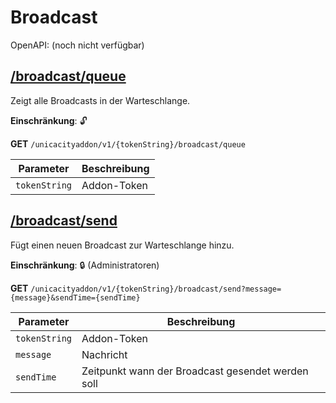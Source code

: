 # Broadcast

OpenAPI: (noch nicht verfügbar)

## [/broadcast/queue](http://rettichlp.de:8888/unicacityaddon/v1/dhgpsklnag2354668ec1d905xcv34d9bdee4b877/broadcast/queue)

Zeigt alle Broadcasts in der Warteschlange.

**Einschränkung**: 🔓

**GET** `/unicacityaddon/v1/{tokenString}/broadcast/queue`

| Parameter     | Beschreibung |
|---------------|--------------|
| `tokenString` | Addon-Token  |

## [/broadcast/send](http://rettichlp.de:8888/unicacityaddon/v1/dhgpsklnag2354668ec1d905xcv34d9bdee4b877/broadcast/send?message=Test%20Nachricht&sendTime=1684868332000)

Fügt einen neuen Broadcast zur Warteschlange hinzu.

**Einschränkung**: 🔒 (Administratoren)

**GET** `/unicacityaddon/v1/{tokenString}/broadcast/send?message={message}&sendTime={sendTime}`

| Parameter     | Beschreibung                                      |
|---------------|---------------------------------------------------|
| `tokenString` | Addon-Token                                       |
| `message`     | Nachricht                                         |
| `sendTime`    | Zeitpunkt wann der Broadcast gesendet werden soll |
